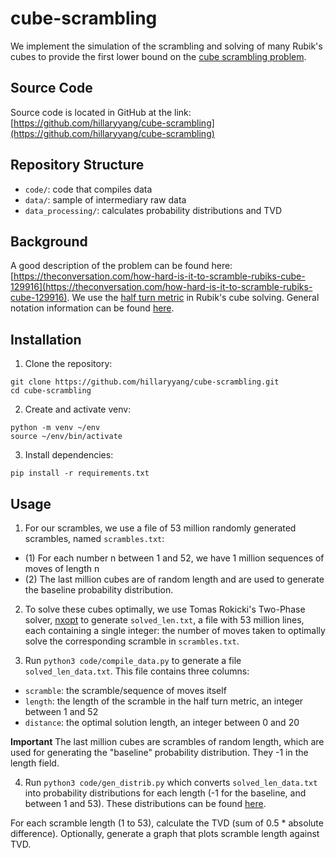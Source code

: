 # cube-scrambling
We implement the simulation of the scrambling and solving of many Rubik's cubes to provide the first lower bound on the [cube scrambling problem](https://theconversation.com/how-hard-is-it-to-scramble-rubiks-cube-129916).

## Source Code
Source code is located in GitHub at the link: [https://github.com/hillaryyang/cube-scrambling](https://github.com/hillaryyang/cube-scrambling)

## Repository Structure
* `code/`: code that compiles data 
* `data/`: sample of intermediary raw data
* `data_processing/`: calculates probability distributions and TVD

## Background
A good description of the problem can be found here: [https://theconversation.com/how-hard-is-it-to-scramble-rubiks-cube-129916](https://theconversation.com/how-hard-is-it-to-scramble-rubiks-cube-129916). We use the [half turn metric](https://www.speedsolving.com/wiki/index.php?title=Metric) in Rubik's cube solving. General notation information can be found [here](https://ruwix.com/the-rubiks-cube/notation/). 

## Installation
1. Clone the repository:
```
git clone https://github.com/hillaryyang/cube-scrambling.git
cd cube-scrambling
```

2. Create and activate venv:
```
python -m venv ~/env
source ~/env/bin/activate  
```

3. Install dependencies:
```
pip install -r requirements.txt
```

## Usage
1. For our scrambles, we use a file of 53 million randomly generated scrambles, named `scrambles.txt`:
* (1) For each number n between 1 and 52, we have 1 million sequences of moves of length n 
* (2) The last million cubes are of random length and are used to generate the baseline probability distribution.

2. To solve these cubes optimally, we use Tomas Rokicki's Two-Phase solver, [nxopt](https://github.com/rokicki/cube20src) to generate `solved_len.txt`, a file with 53 million lines, each containing a single integer: the number of moves taken to optimally solve the corresponding scramble in `scrambles.txt`.

3. Run `python3 code/compile_data.py` to generate a file `solved_len_data.txt`. This file contains three columns:
* `scramble`: the scramble/sequence of moves itself
* `length`: the length of the scramble in the half turn metric, an integer between 1 and 52
* `distance`: the optimal solution length, an integer between 0 and 20

**Important** The last million cubes are scrambles of random length, which are used for generating the "baseline" probability distribution. They -1 in the length field.

4. Run `python3 code/gen_distrib.py` which converts `solved_len_data.txt` into probability distributions for each length (-1 for the baseline, and between 1 and 53). These distributions can be found [here](https://github.com/hillaryyang/cube-scrambling/blob/main/data/df_dis.csv).

For each scramble length (1 to 53), calculate the TVD (sum of 0.5 * absolute difference). Optionally, generate a graph that plots scramble length against TVD.